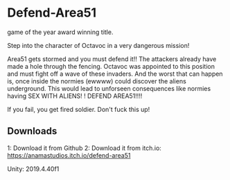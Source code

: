 # Defend-Area51
game of the year award winning title.

Step into the character of Octavoc in a very dangerous mission! 

Area51 gets stormed and you must defend it!! The attackers already have made a hole through the fencing. Octavoc was appointed to this position and must fight off a wave of these invaders. And the worst that can happen is, once inside the normies (ewwww) could discover the aliens underground. This would lead to unforseen consequences like normies having SEX WITH ALIENS! ! DEFEND AREA51!!!! 

If you fail, you get fired soldier. Don't fuck this up!

## Downloads
1: Download it from Github
2: Download it from itch.io: https://anamastudios.itch.io/defend-area51

Unity: 2019.4.40f1
